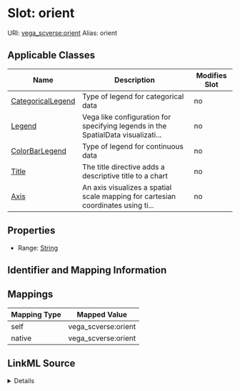 

# Slot: orient 



URI: [vega_scverse:orient](https://w3id.org/scverse/vega-scverse/orient)
Alias: orient

<!-- no inheritance hierarchy -->





## Applicable Classes

| Name | Description | Modifies Slot |
| --- | --- | --- |
| [CategoricalLegend](CategoricalLegend.md) | Type of legend for categorical data |  no  |
| [Legend](Legend.md) | Vega like configuration for specifying legends in the SpatialData visualizati... |  no  |
| [ColorBarLegend](ColorBarLegend.md) | Type of legend for continuous data |  no  |
| [Title](Title.md) | The title directive adds a descriptive title to a chart |  no  |
| [Axis](Axis.md) | An axis visualizes a spatial scale mapping for cartesian coordinates using ti... |  no  |







## Properties

* Range: [String](String.md)





## Identifier and Mapping Information








## Mappings

| Mapping Type | Mapped Value |
| ---  | ---  |
| self | vega_scverse:orient |
| native | vega_scverse:orient |




## LinkML Source

<details>
```yaml
name: orient
alias: orient
domain_of:
- Axis
- Legend
- Title
range: string

```
</details>